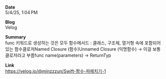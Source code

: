 **Date**  
5/4/25, 1:04 PM

**Blog**  
Velog

**Summary**  
func 키워드로 생성하는 것은 모두 함수메서드 : 클래스, 구조체, 열거형 속에 포함되어 있는 함수클로저Named Closure (함수)Unnamed Closure (익명함수) → 이걸 보통 클로저라고 부름func name(parameters) -> ReturnTyp

**Link**  
https://velog.io/@minzzzun/Swift-함수-파헤치기-1